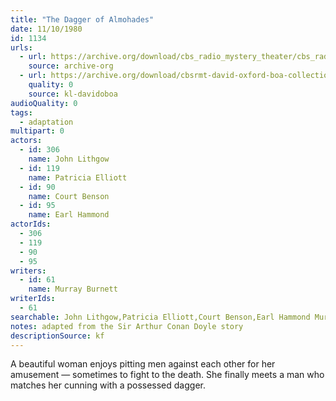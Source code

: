 ```yaml
---
title: "The Dagger of Almohades"
date: 11/10/1980
id: 1134
urls: 
  - url: https://archive.org/download/cbs_radio_mystery_theater/cbs_radio_mystery_theater-1101-1150.zip/cbs_radio_mystery_theater-1101-1150%2Fcbsrmt_1134_the_dagger_of_almohades.mp3
    source: archive-org
  - url: https://archive.org/download/cbsrmt-david-oxford-boa-collection/CBSRMT-801110-1134-repeated-810126-The-Dagger-of-Almohades-(128-44)_KQV-{BoA}.mp3
    quality: 0
    source: kl-davidoboa
audioQuality: 0
tags: 
  - adaptation
multipart: 0
actors:  
  - id: 306
    name: John Lithgow  
  - id: 119
    name: Patricia Elliott  
  - id: 90
    name: Court Benson  
  - id: 95
    name: Earl Hammond
actorIds:  
  - 306  
  - 119  
  - 90  
  - 95
writers:  
  - id: 61
    name: Murray Burnett
writerIds:  
  - 61
searchable: John Lithgow,Patricia Elliott,Court Benson,Earl Hammond Murray Burnett
notes: adapted from the Sir Arthur Conan Doyle story
descriptionSource: kf
---
```

A beautiful woman enjoys pitting men against each other for her amusement — sometimes to fight to the death. She finally meets a man who matches her cunning with a possessed dagger.